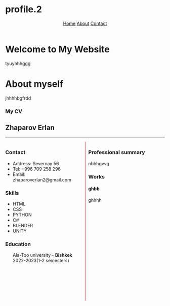 # profile.2
<!DOCTYPE html>
<html lang="en">
<head>
    <meta charset="UTF-8">
    <meta http-equiv="X-UA-Compatible" content="IE=edge">
    <meta name="viewport" content="width=device-width, initial-scale=1.0">
    <link rel="stylesheet" type="text/css" href="style.css"/>
    <title>Portfolio webpage</title>
</head>
<body>
    <header>
		<nav>
			<a href="#">Home</a>
			<a href="#">About</a>
			<a href="#">Contact</a>
		</nav>
	</header>
	<h1>Welcome to My Website</h1>
	<p>tyuyhhhggg</p>
	<h1>About myself</h1>
	<p>jhhhhbgfrdd</p>
	<h3>My CV</h3>
	<div id="vb">
	    <h2 id="gh"><b>Zhaparov Erlan</b></h2>
	    <hr>
			  <div style="display:flex;">
	    <div style="flex:1;">
	        <h3><b>Contact</b></h3>
	        <ul>
	           <li>Address: Severnay 56</li>
	           <li>Tel: +996 709 258 296</li>
	           <li>Email: zhaparoverlan2@gmail.com</li>  
	        </ul>
	        <h3><b>Skills</b></h3>
	        <ul>
	           <li>HTML</li>
	           <li>CSS</li>
	           <li>PYTHON</li>
	           <li>C#</li>
	           <li>BLENDER</li>
	           <li>UNITY</li>
	        </ul>
	        <h3><b>Education</b></h3>
	        <ul>
	           Ala-Too university - <b>Bishkek</b>
	           2022-2023(1-2 semesters) 
	        </ul>
		   </div>
		   <div             style="width:1px;background-color:red;vertical-align:top;margin:0 10px;height:500px;"></div>
    <div style="flex:1;">
		      <h3><b>Professional summary</b></h3>
		      <p>nbhhgvvg</p>
		      <h3><b>Works</b></h3>
		      <h4>ghbb</h4>
		      <p>ghhhh</p>
		  </div>
		  
</body>

